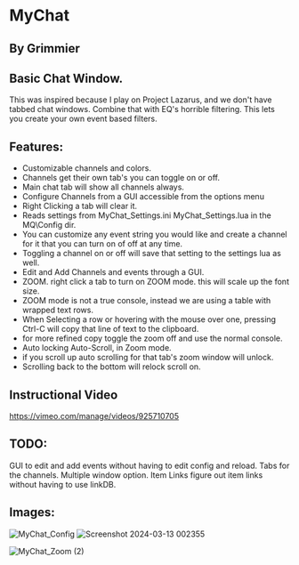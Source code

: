
# MyChat​

## By Grimmier

## Basic Chat Window.​

This was inspired because I play on Project Lazarus, and we don't have tabbed chat windows. Combine that with EQ's horrible filtering. This lets you create your own event based filters.

## Features:​

* Customizable channels and colors.
* Channels get their own tab's you can toggle on or off.
* Main chat tab will show all channels always.
* Configure Channels from a GUI accessible from the options menu
* Right Clicking a tab will clear it.
* Reads settings from MyChat_Settings.ini MyChat_Settings.lua in the MQ\Config dir.
* You can customize any event string you would like and create a channel for it that you can turn on of off at any time.
* Toggling a channel on or off will save that setting to the settings lua as well.
* Edit and Add Channels and events through a GUI.
* ZOOM. right click a tab to turn on ZOOM mode. this will scale up the font size.
* ZOOM mode is not a true console, instead we are using a table with wrapped text rows.
* When Selecting a row or hovering with the mouse over one, pressing Ctrl-C will copy that line of text to the clipboard.
* for more refined copy toggle the zoom off and use the normal console.
* Auto locking Auto-Scroll, in Zoom mode.
* if you scroll up auto scrolling for that tab's zoom window will unlock.
* Scrolling back to the bottom will relock scroll on.

## Instructional Video

https://vimeo.com/manage/videos/925710705

## TODO:

GUI to edit and add events without having to edit config and reload.
Tabs for the channels.
Multiple window option.
Item Links figure out item links without having to use linkDB.


## Images:
![MyChat_Config](https://github.com/grimmier378/MyChat/assets/124466615/4fdb97c0-5e26-465d-bf7c-7da8fdcefb11)
![Screenshot 2024-03-13 002355](https://github.com/grimmier378/MyChat/assets/124466615/7267fb0e-b81d-488b-8af6-0a2db785ac6e)

![MyChat_Zoom (2)](https://github.com/grimmier378/MyChat/assets/124466615/79d83f3a-ea23-42c2-ac83-e07f30b0c1cf)

